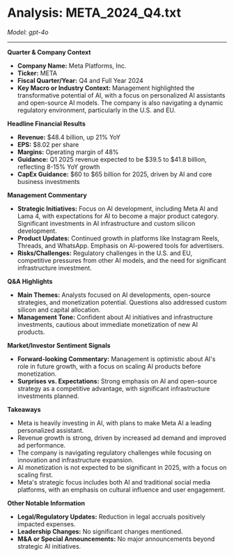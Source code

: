 # Analysis: META_2024_Q4.txt

*Model: gpt-4o*

---

**Quarter & Company Context**

- **Company Name:** Meta Platforms, Inc.
- **Ticker:** META
- **Fiscal Quarter/Year:** Q4 and Full Year 2024
- **Key Macro or Industry Context:** Management highlighted the transformative potential of AI, with a focus on personalized AI assistants and open-source AI models. The company is also navigating a dynamic regulatory environment, particularly in the U.S. and EU.

**Headline Financial Results**

- **Revenue:** $48.4 billion, up 21% YoY
- **EPS:** $8.02 per share
- **Margins:** Operating margin of 48%
- **Guidance:** Q1 2025 revenue expected to be $39.5 to $41.8 billion, reflecting 8-15% YoY growth
- **CapEx Guidance:** $60 to $65 billion for 2025, driven by AI and core business investments

**Management Commentary**

- **Strategic Initiatives:** Focus on AI development, including Meta AI and Lama 4, with expectations for AI to become a major product category. Significant investments in AI infrastructure and custom silicon development.
- **Product Updates:** Continued growth in platforms like Instagram Reels, Threads, and WhatsApp. Emphasis on AI-powered tools for advertisers.
- **Risks/Challenges:** Regulatory challenges in the U.S. and EU, competitive pressures from other AI models, and the need for significant infrastructure investment.

**Q&A Highlights**

- **Main Themes:** Analysts focused on AI developments, open-source strategies, and monetization potential. Questions also addressed custom silicon and capital allocation.
- **Management Tone:** Confident about AI initiatives and infrastructure investments, cautious about immediate monetization of new AI products.

**Market/Investor Sentiment Signals**

- **Forward-looking Commentary:** Management is optimistic about AI's role in future growth, with a focus on scaling AI products before monetization.
- **Surprises vs. Expectations:** Strong emphasis on AI and open-source strategy as a competitive advantage, with significant infrastructure investments planned.

**Takeaways**

- Meta is heavily investing in AI, with plans to make Meta AI a leading personalized assistant.
- Revenue growth is strong, driven by increased ad demand and improved ad performance.
- The company is navigating regulatory challenges while focusing on innovation and infrastructure expansion.
- AI monetization is not expected to be significant in 2025, with a focus on scaling first.
- Meta's strategic focus includes both AI and traditional social media platforms, with an emphasis on cultural influence and user engagement.

**Other Notable Information**

- **Legal/Regulatory Updates:** Reduction in legal accruals positively impacted expenses.
- **Leadership Changes:** No significant changes mentioned.
- **M&A or Special Announcements:** No major announcements beyond strategic AI initiatives.